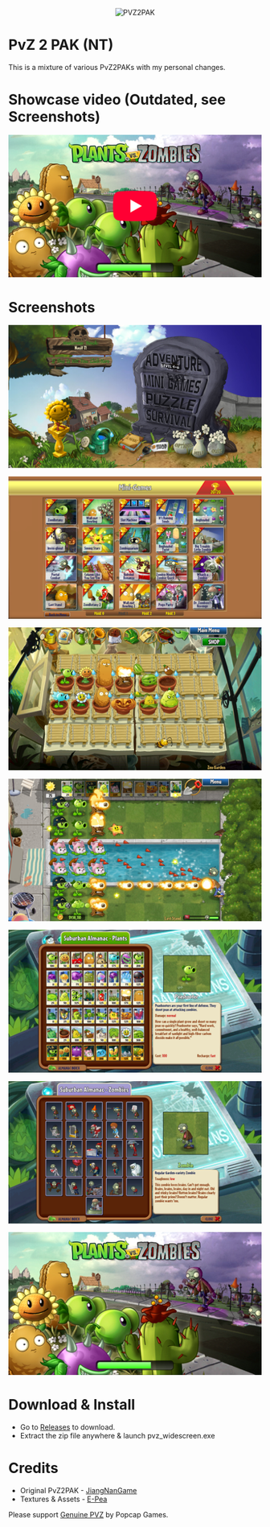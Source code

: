 <p align="center"><img alt="PVZ2PAK" src="https://raw.githubusercontent.com/jiangnangame/PVZ2PAK/master/images/PvZ_Logo.png"/></p>

# PvZ 2 PAK (NT)
This is a mixture of various PvZ2PAKs with my personal changes.

# Showcase video (Outdated, see Screenshots)
[![Showcase Video](/screenshots/Thumbnail.png)](https://youtu.be/m42s43pK-wo)

# Screenshots
![Menu](/screenshots/Menu.png)

![Minigames](/screenshots/Minigames.png)

![ZenGarden](/screenshots/ZenGarden.png)

![LastStand](/screenshots/LastStand.png)

![AlmanacPlants](/screenshots/AlmanacPlants.png)

![AlmanacZombies](/screenshots/AlmanacZombies.png)

![TitleScreen](/screenshots/TitleScreen.png)

# Download & Install
* Go to [Releases](https://github.com/nasiftanjim/PVZ2PAK/releases/latest) to download.
* Extract the zip file anywhere & launch pvz_widescreen.exe

# Credits
* Original PvZ2PAK - [JiangNanGame](https://github.com/jiangnangame/PVZ2PAK)
* Textures & Assets - [E-Pea](https://youtube.com/@e-pea)

Please support [Genuine PVZ](https://www.ea.com/games/plants-vs-zombies) by Popcap Games.
